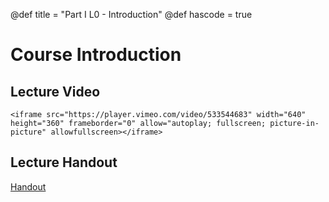 @def title = "Part I L0 - Introduction"
@def hascode = true

# Course Introduction
## Lecture Video
~~~
<iframe src="https://player.vimeo.com/video/533544683" width="640" height="360" frameborder="0" allow="autoplay; fullscreen; picture-in-picture" allowfullscreen></iframe>
~~~
## Lecture Handout
[Handout](/part_i/ME319_-_Mechatronics_-_Part_I_Lecture_0_Class_Introduction.pdf)